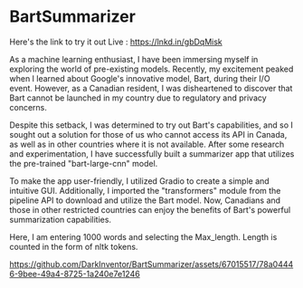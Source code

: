 # BartSummarizer
Here's the link to try it out Live : https://lnkd.in/gbDqMisk

As a machine learning enthusiast, I have been immersing myself in exploring the world of pre-existing models. Recently, my excitement peaked when I learned about Google's innovative model, Bart, during their I/O event. However, as a Canadian resident, I was disheartened to discover that Bart cannot be launched in my country due to regulatory and privacy concerns.

Despite this setback, I was determined to try out Bart's capabilities, and so I sought out a solution for those of us who cannot access its API in Canada, as well as in other countries where it is not available. After some research and experimentation, I have successfully built a summarizer app that utilizes the pre-trained "bart-large-cnn" model.

To make the app user-friendly, I utilized Gradio to create a simple and intuitive GUI. Additionally, I imported the "transformers" module from the pipeline API to download and utilize the Bart model. Now, Canadians and those in other restricted countries can enjoy the benefits of Bart's powerful summarization capabilities.

Here, I am entering 1000 words and selecting the Max_length. Length is counted in the form of nltk tokens.

https://github.com/DarkInventor/BartSummarizer/assets/67015517/78a04446-9bee-49a4-8725-1a240e7e1246

